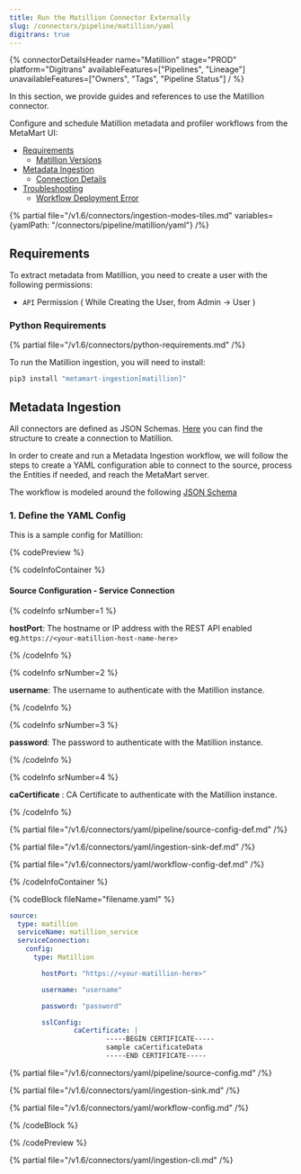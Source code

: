```yaml
---
title: Run the Matillion Connector Externally
slug: /connectors/pipeline/matillion/yaml
digitrans: true
---
```


{% connectorDetailsHeader
name="Matillion"
stage="PROD"
platform="Digitrans"
availableFeatures=["Pipelines", "Lineage"]
unavailableFeatures=["Owners", "Tags", "Pipeline Status"]
/ %}



In this section, we provide guides and references to use the Matillion connector.

Configure and schedule Matillion metadata and profiler workflows from the MetaMart UI:

- [Requirements](#requirements)
    - [Matillion Versions](#matillion-versions)
- [Metadata Ingestion](#metadata-ingestion)
    - [Connection Details](#connection-details)
- [Troubleshooting](#troubleshooting)
    - [Workflow Deployment Error](#workflow-deployment-error)

{% partial file="/v1.6/connectors/ingestion-modes-tiles.md" variables={yamlPath: "/connectors/pipeline/matillion/yaml"} /%}

## Requirements

To extract metadata from Matillion, you need to create a user with the following permissions:

- `API` Permission ( While Creating the User, from Admin -> User )


### Python Requirements

{% partial file="/v1.6/connectors/python-requirements.md" /%}

To run the Matillion ingestion, you will need to install:

```bash
pip3 install "metamart-ingestion[matillion]"
```

## Metadata Ingestion

All connectors are defined as JSON Schemas.
[Here](https://github.com/meta-mart/MetaMart/blob/main/metamart-spec/src/main/resources/json/schema/entity/services/connections/pipeline/matillionConnection.json)
you can find the structure to create a connection to Matillion.

In order to create and run a Metadata Ingestion workflow, we will follow
the steps to create a YAML configuration able to connect to the source,
process the Entities if needed, and reach the MetaMart server.

The workflow is modeled around the following
[JSON Schema](https://github.com/meta-mart/MetaMart/blob/main/metamart-spec/src/main/resources/json/schema/metadataIngestion/workflow.json)

### 1. Define the YAML Config

This is a sample config for Matillion:

{% codePreview %}

{% codeInfoContainer %}

#### Source Configuration - Service Connection

{% codeInfo srNumber=1 %}

**hostPort**: The hostname or IP address with the REST API enabled eg.`https://<your-matillion-host-name-here>`

{% /codeInfo %}

{% codeInfo srNumber=2 %}

**username**: The username to authenticate with the Matillion instance.

{% /codeInfo %}

{% codeInfo srNumber=3 %}

**password**: The password to authenticate with the Matillion instance.

{% /codeInfo %}

{% codeInfo srNumber=4 %}

**caCertificate** : CA Certificate to authenticate with the Matillion instance.

{% /codeInfo %}


{% partial file="/v1.6/connectors/yaml/pipeline/source-config-def.md" /%}

{% partial file="/v1.6/connectors/yaml/ingestion-sink-def.md" /%}

{% partial file="/v1.6/connectors/yaml/workflow-config-def.md" /%}

{% /codeInfoContainer %}

{% codeBlock fileName="filename.yaml" %}


```yaml {% isCodeBlock=true %}
source:
  type: matillion
  serviceName: matillion_service
  serviceConnection:
    config:
      type: Matillion
```
```yaml {% srNumber=1 %}
        hostPort: "https://<your-matillion-here>"
```
```yaml {% srNumber=2 %}
        username: "username"
```
```yaml {% srNumber=3 %}
        password: "password"
```

```yaml {% srNumber=3 %}
        sslConfig:
                caCertificate: |
                        -----BEGIN CERTIFICATE-----
                        sample caCertificateData  
                        -----END CERTIFICATE-----
```

{% partial file="/v1.6/connectors/yaml/pipeline/source-config.md" /%}

{% partial file="/v1.6/connectors/yaml/ingestion-sink.md" /%}

{% partial file="/v1.6/connectors/yaml/workflow-config.md" /%}

{% /codeBlock %}

{% /codePreview %}

{% partial file="/v1.6/connectors/yaml/ingestion-cli.md" /%}
